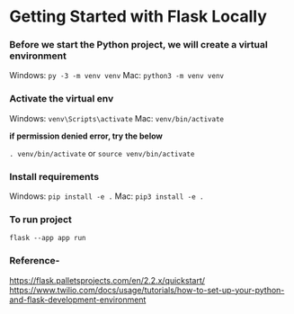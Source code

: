 # Getting Started with Flask Locally

### Before we start the Python project, we will create a virtual environment
Windows: `py -3 -m venv venv`
Mac: `python3 -m venv venv`

### Activate the virtual env
Windows: `venv\Scripts\activate` 
Mac: `venv/bin/activate`  
 
 **if permission denied error, try the below** 
 
 `. venv/bin/activate`
 or
 `source venv/bin/activate`

### Install requirements
Windows: `pip install -e .`
Mac: `pip3 install -e .`

### To run project
`flask --app app run`


### Reference-
https://flask.palletsprojects.com/en/2.2.x/quickstart/ <br />
https://www.twilio.com/docs/usage/tutorials/how-to-set-up-your-python-and-flask-development-environment
